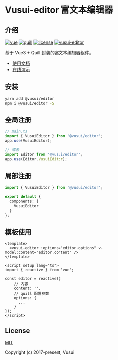 # Vusui-editor 富文本编辑器

## 介绍

[![vue](https://img.shields.io/badge/vue-3.2.37-brightgreen.svg)](https://cn.vuejs.org/)
[![quill](https://img.shields.io/badge/quill-1.3.7-brightgreen.svg)](https://quilljs.com/)
[![license](https://img.shields.io/github/license/mashape/apistatus.svg)](https://github.com/vusui/vusui-admin-template/blob/main/LICENSE)
[![vusui-editor](https://img.shields.io/github/stars/vusui/vusui-editor.svg?style=social&label=Stars)](https://github.com/vusui/vusui-editor)

基于 Vue3 + Quill 封装的富文本编辑器组件。

- [使用文档](https://www.vusuil.com/editor)
- [在线演示](https://www.vusui.com/editor/guide/demo.html)

## 安装

```bash
yarn add @vusui/editor
npm i @vusui/editor -S
```

## 全局注册

```ts
// main.ts
import { VusuiEditor } from '@vusui/editor';
app.use(VusuiEditor);

// 或者
import Editor from '@vusui/editor';
app.use(Editor.VusuiEditor);
```

## 局部注册

```ts
import { VusuiEditor } from '@vusui/editor';

export default {
  components: {
    VusuiEditor
  }
};
```

## 模板使用

```vue
<template>
  <vusui-editor :options="editor.options" v-model:content="editor.content" />
</template>

<script setup lang="ts">
import { reactive } from 'vue';

const editor = reactive({
    // 内容
    content: '',
    // quill 配置参数
    options: {
      ...
    }
});
</script>
```

## License

[MIT](http://opensource.org/licenses/MIT)

Copyright (c) 2017-present, Vusui
